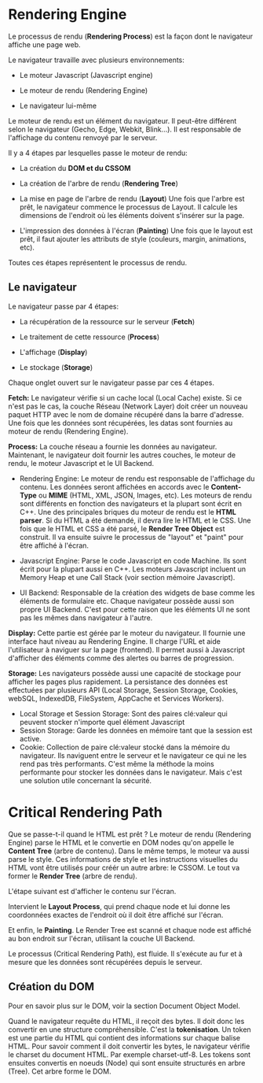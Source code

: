 # Rendering Engine

Le processus de rendu (**Rendering Process**) est la façon dont le navigateur affiche une page web.

Le navigateur travaille avec plusieurs environnements:

- Le moteur Javascript (Javascript engine)

- Le moteur de rendu (Rendering Engine)

- Le navigateur lui-même

Le moteur de rendu est un élément du navigateur. Il peut-être différent selon le navigateur (Gecho, Edge, Webkit, Blink...).
Il est responsable de l'affichage du contenu renvoyé par le serveur.

Il y a 4 étapes par lesquelles passe le moteur de rendu:

- La création du **DOM et du CSSOM**

- La création de l'arbre de rendu (**Rendering Tree**)

- La mise en page de l'arbre de rendu (**Layout**)
  Une fois que l'arbre est prêt, le navigateur commence le processus de Layout.
  Il calcule les dimensions de l'endroit où les éléments doivent s'insérer sur la page.

- L'impression des données à l'écran (**Painting**)
  Une fois que le layout est prêt, il faut ajouter les attributs de style (couleurs, margin, animations, etc).

Toutes ces étapes représentent le processus de rendu.

## Le navigateur

Le navigateur passe par 4 étapes:

- La récupération de la ressource sur le serveur (**Fetch**)

- Le traitement de cette ressource (**Process**)

- L'affichage (**Display**)

- Le stockage (**Storage**)

Chaque onglet ouvert sur le navigateur passe par ces 4 étapes.

**Fetch:**
Le navigateur vérifie si un cache local (Local Cache) existe.
Si ce n'est pas le cas, la couche Réseau (Network Layer) doit créer un nouveau paquet HTTP avec le nom de domaine récupéré dans la barre d'adresse.
Une fois que les données sont récupérées, les datas sont fournies au moteur de rendu (Rendering Engine).

**Process:**
La couche réseau a fournie les données au navigateur.
Maintenant, le navigateur doit fournir les autres couches, le moteur de rendu, le moteur Javascript et le UI Backend.

- Rendering Engine: Le moteur de rendu est responsable de l'affichage du contenu. Les données seront affichées en accords avec le **Content-Type** ou **MIME** (HTML, XML, JSON, Images, etc).
  Les moteurs de rendu sont différents en fonction des navigateurs et la plupart sont écrit en C++.
  Une des principales briques du moteur de rendu est le **HTML parser**. Si du HTML a été demandé, il devra lire le HTML et le CSS.
  Une fois que le HTML et CSS a été parsé, le **Render Tree Object** est construit.
  Il va ensuite suivre le processus de "layout" et "paint" pour être affiché à l'écran.

- Javascript Engine: Parse le code Javascript en code Machine. Ils sont écrit pour la plupart aussi en C++.
  Les moteurs Javascript incluent un Memory Heap et une Call Stack (voir section mémoire Javascript).

- UI Backend: Responsable de la création des widgets de base comme les éléments de formulaire etc. Chaque navigateur possède aussi son propre UI Backend. C'est pour cette raison que les éléments UI ne sont pas les mêmes dans navigateur à l'autre.

**Display:**
Cette partie est gérée par le moteur du navigateur. Il fournie une interface haut niveau au Rendering Engine.
Il charge l'URL et aide l'utilisateur à naviguer sur la page (frontend).
Il permet aussi à Javascript d'afficher des éléments comme des alertes ou barres de progression.

**Storage:**
Les navigateurs possède aussi une capacité de stockage pour afficher les pages plus rapidement.
La persistance des données est effectuées par plusieurs API (Local Storage, Session Storage, Cookies, webSQL, IndexedDB, FileSystem, AppCache et Services Workers).

- Local Storage et Session Storage: Sont des paires clé:valeur qui peuvent stocker n'importe quel élément Javascript
- Session Storage: Garde les données en mémoire tant que la session est active.
- Cookie: Collection de paire clé:valeur stocké dans la mémoire du navigateur. Ils naviguent entre le serveur et le navigateur ce qui ne les rend pas très performants. C'est même la méthode la moins performante pour stocker les données dans le navigateur.
  Mais c'est une solution utile concernant la sécurité.

# Critical Rendering Path

Que se passe-t-il quand le HTML est prêt ?
Le moteur de rendu (Rendering Engine) parse le HTML et le convertie en DOM nodes qu'on appelle le **Content Tree** (arbre de contenu).
Dans le même temps, le moteur va aussi parse le style. Ces informations de style et les instructions visuelles du HTML vont être utilisés pour créér un autre arbre: le CSSOM.
Le tout va former le **Render Tree** (arbre de rendu).

L'étape suivant est d'afficher le contenu sur l'écran.

Intervient le **Layout Process**, qui prend chaque node et lui donne les coordonnées exactes de l'endroit où il doit être affiché sur l'écran.

Et enfin, le **Painting**. Le Render Tree est scanné et chaque node est affiché au bon endroit sur l'écran, utilisant la couche UI Backend.

Le processus (Critical Rendering Path), est fluide. Il s'exécute au fur et à mesure que les données sont récupérées depuis le serveur.

## Création du DOM

Pour en savoir plus sur le DOM, voir la section Document Object Model.

Quand le navigateur requête du HTML, il reçoit des bytes. Il doit donc les convertir en une structure compréhensible. C'est la **tokenisation**.
Un token est une partie du HTML qui contient des informations sur chaque balise HTML.
Pour savoir comment il doit convertir les bytes, le navigateur vérifie le charset du document HTML. Par exemple charset-utf-8.
Les tokens sont ensuites convertis en noeuds (Node) qui sont ensuite structurés en arbre (Tree). Cet arbre forme le DOM.

